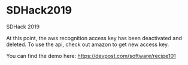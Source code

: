 # SDHack2019
SDHack 2019

At this point, the aws recognition access key has been deactivated and deleted.
To use the api, check out amazon to get new access key.

You can find the demo here: https://devpost.com/software/recipe101
